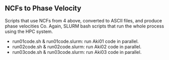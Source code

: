 ## NCFs to Phase Velocity
Scripts that use NCFs from 4 above, converted to ASCII files, and produce phase velocities Co. Again, SLURM bash scripts that run the whole process using the HPC system.
- run01code.sh & run01code.slurm: run Aki01 code in parallel. 
- run02code.sh & run02code.slurm: run Aki02 code in parallel. 
- run03code.sh & run03code.slurm: run Aki03 code in parallel.

